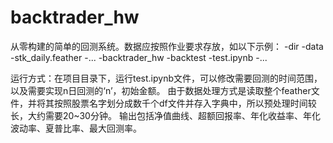 # backtrader_hw
从零构建的简单的回测系统。数据应按照作业要求存放，如以下示例：
-dir
  -data
    -stk_daily.feather
    -...
  -backtrader_hw
    -backtest
    -test.ipynb
    -...

运行方式：在项目目录下，运行test.ipynb文件，可以修改需要回测的时间范围，以及需要实现n日回测的‘n’，初始金额。
由于数据处理方式是读取整个feather文件，并将其按照股票名字划分成数千个df文件并存入字典中，所以预处理时间较长，大约需要20~30分钟。
输出包括净值曲线、超额回报率、年化收益率、年化波动率、夏普比率、最大回测率。
